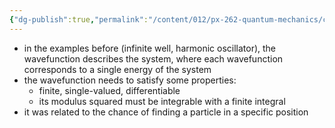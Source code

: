 ```yaml
---
{"dg-publish":true,"permalink":"/content/012/px-262-quantum-mechanics/c-the-basic-postulates/px-262-c1a-the-wavefunction/","noteIcon":"1","created":"2024-11-25T10:50:32.000+00:00","updated":"2024-11-26T01:06:53.484+00:00"}
---
```


- in the examples before (infinite well, harmonic oscillator), the wavefunction describes the system, where each wavefunction corresponds to a single energy of the system
- the wavefunction needs to satisfy some properties:
	- finite, single-valued, differentiable
	- its modulus squared must be integrable with a finite integral
- it was related to the chance of finding a particle in a specific position	